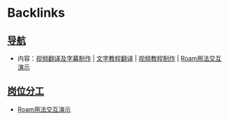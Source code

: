 
# Backlinks
## [导航](导航.md)
- 内容：[视频翻译及字幕制作](视频翻译及字幕制作.md) | [文字教程翻译](文字教程翻译.md) | [视频教程制作](视频教程制作.md) | [Roam用法交互演示](Roam用法交互演示.md)

## [岗位分工](岗位分工.md)
- [Roam用法交互演示](Roam用法交互演示.md)

